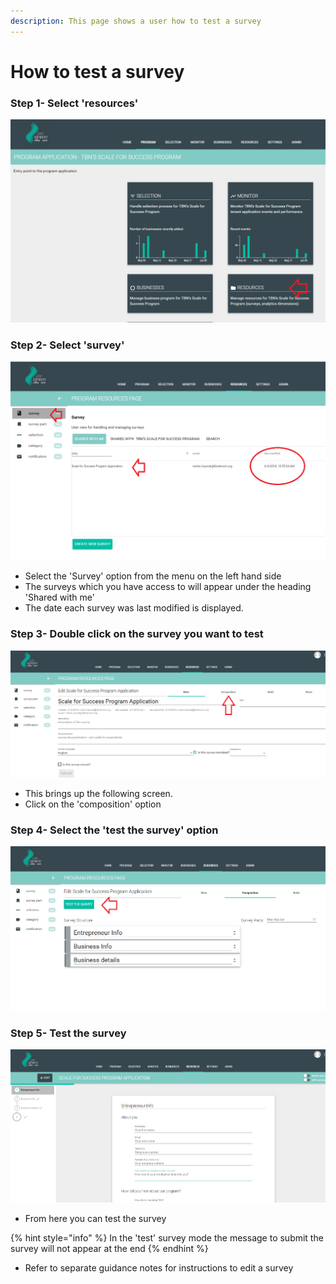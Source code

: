 ```yaml
---
description: This page shows a user how to test a survey
---
```


# How to test a survey

### Step 1- Select 'resources' 

![](../.gitbook/assets/image%20%289%29.png)

### Step 2-  Select 'survey'

![](../.gitbook/assets/image%20%2819%29.png)

* Select the 'Survey' option from the menu on the left hand side
* The surveys which you have access to will appear under the heading 'Shared with me'
* The date each survey was last modified is displayed.

### Step 3-  Double click on the survey you want to test

![](../.gitbook/assets/image%20%2820%29.png)

* This brings up the following screen.
* Click  on the 'composition' option

### Step 4-  Select the 'test the survey' option

![](../.gitbook/assets/image%20%286%29.png)

### Step 5- Test the survey

![](../.gitbook/assets/image%20%2814%29.png)

* From here you can test the survey

{% hint style="info" %}
In the 'test' survey mode the message to submit the survey will not appear at the end
{% endhint %}

* Refer to separate guidance notes for instructions to edit a survey



